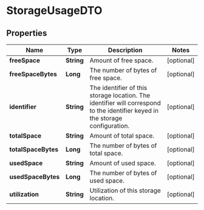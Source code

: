 # StorageUsageDTO

## Properties
Name | Type | Description | Notes
------------ | ------------- | ------------- | -------------
**freeSpace** | **String** | Amount of free space. |  [optional]
**freeSpaceBytes** | **Long** | The number of bytes of free space. |  [optional]
**identifier** | **String** | The identifier of this storage location. The identifier will correspond to the identifier keyed in the storage configuration. |  [optional]
**totalSpace** | **String** | Amount of total space. |  [optional]
**totalSpaceBytes** | **Long** | The number of bytes of total space. |  [optional]
**usedSpace** | **String** | Amount of used space. |  [optional]
**usedSpaceBytes** | **Long** | The number of bytes of used space. |  [optional]
**utilization** | **String** | Utilization of this storage location. |  [optional]
